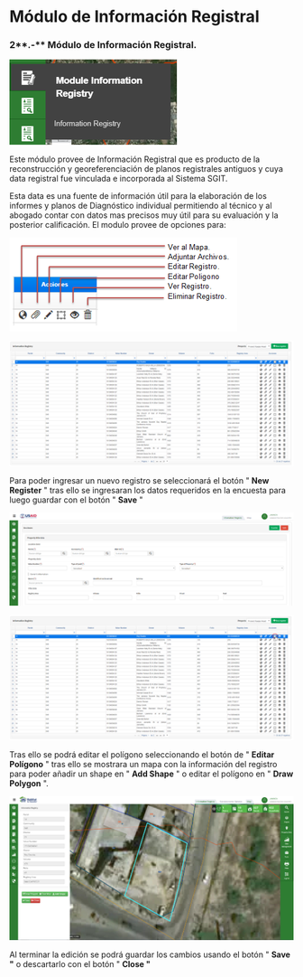 # Módulo de Información Registral

### 2**.-** Módulo de Información Registral.

![](../.gitbook/assets/image%20%28116%29.png)

Este módulo provee de Información Registral que es producto de la reconstrucción y georeferenciación de  planos registrales antiguos y cuya data registral fue vinculada e incorporada al Sistema SGIT.

Esta data es una fuente de información útil para  la elaboración de los informes y planos de Diagnóstico individual permitiendo al técnico y al abogado contar con datos mas precisos muy útil para su evaluación y la posterior calificación. El modulo provee de opciones para:

![](../.gitbook/assets/image%20%28111%29.png)

![](../.gitbook/assets/image%20%28127%29.png)

Para poder ingresar un nuevo registro se seleccionará el botón " **New Register** " tras ello se ingresaran los datos requeridos en la encuesta para luego guardar con el botón " **Save** "

![](../.gitbook/assets/image%20%2854%29.png)

![](../.gitbook/assets/image%20%28110%29.png)

Tras ello se podrá editar el polígono seleccionando el botón de " **Editar Polígono** " tras ello se mostrara un mapa  con la información del registro para poder añadir un shape  en " **Add Shape** " o editar el polígono en  " **Draw Polygon** ".

![](../.gitbook/assets/image%20%28228%29.png)

Al terminar la edición se podrá guardar los cambios usando el botón " **Save "** o descartarlo con el botón    " **Close "**



